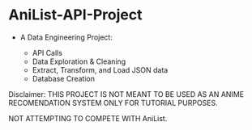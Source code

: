 # AniList-API-Project

- A Data Engineering Project:

    - API Calls
    - Data Exploration & Cleaning
    - Extract, Transform, and Load JSON data
    - Database Creation

Disclaimer: THIS PROJECT IS NOT MEANT TO BE USED AS AN ANIME RECOMENDATION SYSTEM ONLY FOR TUTORIAL PURPOSES.

NOT ATTEMPTING TO COMPETE WITH AniList.
